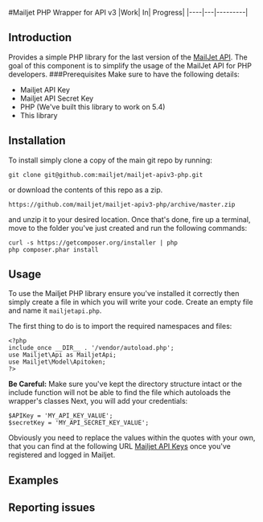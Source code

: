 #Mailjet PHP Wrapper for API v3
|Work| In| Progress|
|----|---|---------|
## Introduction
Provides a simple PHP library for the last version of the [MailJet API](http://dev.mailjet.com/).
The goal of this component is to simplify the usage of the MailJet API for PHP developers.
###Prerequisites
Make sure to have the following details:
* Mailjet API Key
* Mailjet API Secret Key
* PHP (We've built this library to work on 5.4)
* This library


## Installation
To install simply clone a copy of the main git repo by running:

```
git clone git@github.com:mailjet/mailjet-apiv3-php.git
```
or download the contents of this repo as a zip.

```
https://github.com/mailjet/mailjet-apiv3-php/archive/master.zip
```
and unzip it to your desired location.
Once that's done, fire up a terminal, move to the folder you've just created and run the following commands:

```
curl -s https://getcomposer.org/installer | php
php composer.phar install
```

## Usage
To use the Mailjet PHP library ensure you've installed it correctly then simply create a file in which you will write your code.
Create an empty file and name it ```mailjetapi.php```.

The first thing to do is to import the required namespaces and files:

    <?php 
    include_once __DIR__ . '/vendor/autoload.php';
    use Mailjet\Api as MailjetApi;
    use Mailjet\Model\Apitoken;
    ?>

**Be Careful:** Make sure you've kept the directory structure intact or the include function will not be able to find the file which autoloads the wrapper's classes
Next, you will add your credentials:

    $APIKey = 'MY_API_KEY_VALUE';
    $secretKey = 'MY_API_SECRET_KEY_VALUE';

Obviously you need to replace the values within the quotes with your own, that you can find at the following URL [Mailjet API Keys](https://www.mailjet.com/account/api_keys) once you've registered and logged in Mailjet.

## Examples
## Reporting issues
